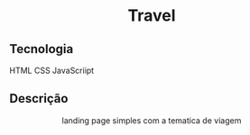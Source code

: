 <h1 align="center">Travel </h1>

<h2>Tecnologia </h2>
<p>
HTML
CSS
JavaScriipt
</p>

<h2>Descrição</h2>
<p align="center">landing page simples com a tematica de viagem </p>